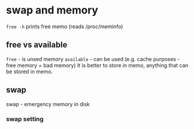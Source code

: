 # swap and memory

`free -h` prints free memo (reads /proc/meminfo)

## free vs available
`free` - is unsed memory
`available` - can be used (e.g. cache purposes - free memory = bad memory) It is better to store in memo, anything that can be stored in memo.


## swap

swap - emergency memory in disk


### swap setting 

